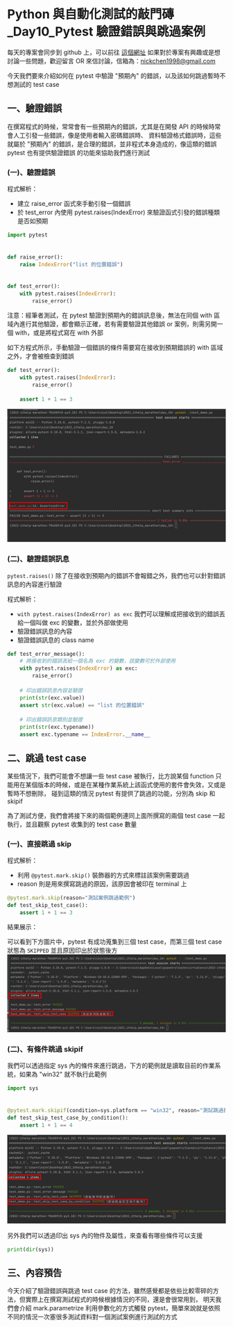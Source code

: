 # Python 與自動化測試的敲門磚_Day10_Pytest 驗證錯誤與跳過案例

每天的專案會同步到 github 上，可以前往 [這個網址](https://github.com/nickchen1998/2022_ithelp_marathon) 如果對於專案有興趣或是想討論一些問題，歡迎留言 OR 來信討論，信箱為：nickchen1998@gmail.com

今天我們要來介紹如何在 pytest 中驗證 "預期內" 的錯誤，以及該如何跳過暫時不想測試的 test case

## 一、驗證錯誤
在撰寫程式的時候，常常會有一些預期內的錯誤，尤其是在開發 API 的時候時常會人工引發一些錯誤，像是使用者輸入密碼錯誤時、
資料驗證格式錯誤時，這些就屬於 "預期內" 的錯誤，是合理的錯誤，並非程式本身造成的，像這類的錯誤 pytest 也有提供驗證錯誤
的功能來協助我們進行測試

### (一)、驗證錯誤
程式解析：
- 建立 raise_error 函式來手動引發一個錯誤
- 於 test_error 內使用 pytest.raises(IndexError) 來驗證函式引發的錯誤種類是否如預期

```python
import pytest


def raise_error():
    raise IndexError("list 的位置錯誤")


def test_error():
    with pytest.raises(IndexError):
        raise_error()
```

注意：經筆者測試，在 pytest 驗證到預期內的錯誤訊息後，無法在同個 with 區域內進行其他驗證，都會顯示正確，若有需要驗證其他錯誤 or 案例，則需另開一個 with，或是將程式寫在 with 外部

如下方程式所示，手動驗證一個錯誤的條件需要寫在接收到預期錯誤的 with 區域之外，才會被檢查到錯誤
```python
def test_error():
    with pytest.raises(IndexError):
        raise_error()

    assert 1 + 1 == 3
```

![圖片](img/assert_outside.jpg)

### (二)、驗證錯誤訊息
`pytest.raises()` 除了在接收到預期內的錯誤不會報錯之外，我們也可以針對錯誤訊息的內容進行驗證


程式解析：
- `with pytest.raises(IndexError) as exc` 我們可以理解成把接收到的錯誤丟給一個叫做 exc 的變數，並於外部做使用
- 驗證錯誤訊息的內容
- 驗證錯誤訊息的 class name
```python
def test_error_message():
    # 將接收到的錯誤丟給一個名為 exc 的變數，該變數可於外部使用
    with pytest.raises(IndexError) as exc:
        raise_error()
    
    # 印出錯誤訊息內容並驗證
    print(str(exc.value))
    assert str(exc.value) == "list 的位置錯誤"
    
    # 印出錯誤訊息類別並驗證
    print(str(exc.typename))
    assert exc.typename == IndexError.__name__
```

## 二、跳過 test case
某些情況下，我們可能會不想讓一些 test case 被執行，比方說某個 function 只能用在某個版本的時候，或是在某種作業系統上該函式使用的套件會失效，又或是暫時不想刪除，
碰到這類的情況 pytest 有提供了跳過的功能，分別為 skip 和 skipif

為了測試方便，我們會將接下來的兩個範例連同上面所撰寫的兩個 test case 一起執行，並且觀察 pytest 收集到的 test case 數量

### (一)、直接跳過 skip
程式解析：
- 利用 `@pytest.mark.skip()` 裝飾器的方式來標註該案例需要跳過
- reason 則是用來撰寫跳過的原因，該原因會被印在 terminal 上
```python
@pytest.mark.skip(reason="測試案例跳過範例")
def test_skip_test_case():
    assert 1 + 1 == 3
```

結果展示：

可以看到下方圖片中，pytest 有成功蒐集到三個 test case，而第三個 test case 狀態為 `SKIPPED` 並且原因印出於狀態後方
![圖片](img/skip_without_condition.jpg)

### (二)、有條件跳過 skipif
我們可以透過指定 sys 內的條件來進行跳過，下方的範例就是讀取目前的作業系統，如果為 "win32" 就不執行此範例
```python
import sys


@pytest.mark.skipif(condition=sys.platform == "win32", reason="測試跳過指定條件範例")
def test_skip_test_case_by_condition():
    assert 1 + 1 == 4
```
![圖片](img/skipif.jpg)

另外我們可以透過印出 sys 內的物件及屬性，來查看有哪些條件可以支援
```python
print(dir(sys))
```

## 三、內容預告
今天介紹了驗證錯誤與跳過 test case 的方法，雖然感覺都是依些比較零碎的方法，但實際上在撰寫測試程式的時候根據情況的不同，還是會很常用到，
明天我們會介紹 mark.parametrize 利用參數化的方式觸發 pytest，簡單來說就是依照不同的情況一次塞很多測試資料對一個測試案例進行測試的方式